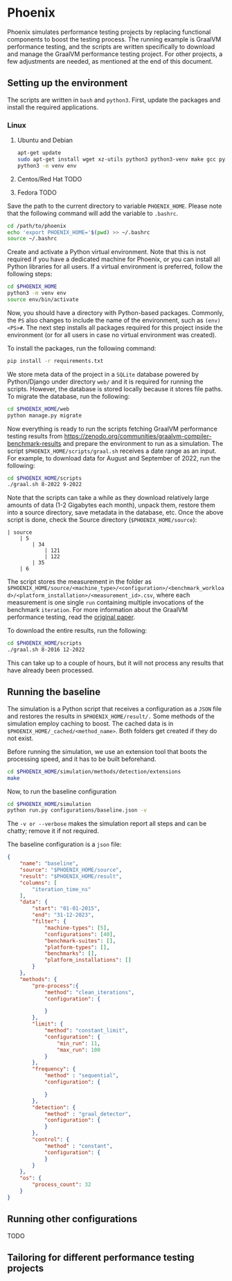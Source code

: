 # Phoenix
Phoenix simulates performance testing projects by replacing functional components to boost the testing process. The running example is GraalVM performance testing, and the scripts are written specifically to download and manage the GraalVM performance testing project. For other projects, a few adjustments are needed, as mentioned at the end of this document. 


## Setting up the environment
The scripts are written in `bash` and `python3`. First, update the packages and install the required applications.
### Linux
1. Ubuntu and Debian
    ```bash
    apt-get update
    sudo apt-get install wget xz-utils python3 python3-venv make gcc python3-dev -y
    python3 -m venv env
    ```

1. Centos/Red Hat
    TODO

1. Fedora
    TODO


Save the path to the current directory to variable `PHOENIX_HOME`. Please note that the following command will add the variable to `.bashrc`.

```bash
cd /path/to/phoenix
echo 'export PHOENIX_HOME='$(pwd) >> ~/.bashrc
source ~/.bashrc
```

Create and activate a Python virtual environment. Note that this is not required if you have a dedicated machine for Phoenix, or you can install all Python libraries for all users. If a virtual environment is preferred, follow the following steps:

```bash
cd $PHOENIX_HOME
python3 -m venv env
source env/bin/activate
```

Now, you should have a directory with Python-based packages. Commonly, the `PS` also changes to include the name of the environment, such as `(env) <PS>#`. The next step installs all packages required for this project inside the environment (or for all users in case no virtual environment was created).

To install the packages, run the following command:

```bash
pip install -r requirements.txt
```

We store meta data of the project in a `SQLite` database powered by Python/Django under directory `web/` and it is required for running the scripts. However, the database is stored locally because it stores file paths. To migrate the database, run the following:

```bash
cd $PHOENIX_HOME/web
python manage.py migrate
```


Now everything is ready to run the scripts fetching GraalVM performance testing results from https://zenodo.org/communities/graalvm-compiler-benchmark-results and prepare the environment to run as a simulation. The script `$PHOENIX_HOME/scripts/graal.sh` receives a date range as an input. For example, to download data for August and September of 2022, run the following:

```bash
cd $PHOENIX_HOME/scripts
./graal.sh 8-2022 9-2022
```

Note that the scripts can take a while as they download relatively large amounts of data (1-2 Gigabytes each month), unpack them, restore them into a source directory, save metadata in the database, etc. Once the above script is done, check the Source directory (`$PHOENIX_HOME/source`):

```
| source
    | 5 
        | 34
            | 121
            | 122
        | 35
    | 6 
```

The script stores the measurement in the folder as `$PHOENIX_HOME/source/<machine_type>/<configuration>/<benchmark_workload>/<platform_installation>/<measurement_id>.csv`, where each measurement is one single `run` containing multiple invocations of the benchmark `iteration`. For more information about the GraalVM performance testing, read the [original paper](https://dl.acm.org/doi/10.1145/3578245.3585025).

To download the entire results, run the following:

```bash
cd $PHOENIX_HOME/scripts
./graal.sh 8-2016 12-2022
```

This can take up to a couple of hours, but it will not process any results that have already been processed.

## Running the baseline
The simulation is a Python script that receives a configuration as a `JSON` file and restores the results in `$PHOENIX_HOME/result/.` Some methods of the simulation employ caching to boost. The cached data is in `$PHOENIX_HOME/_cached/<method_name>`. Both folders get created if they do not exist.

Before running the simulation, we use an extension tool that boots the processing speed, and it has to be built beforehand.
```bash
cd $PHOENIX_HOME/simulation/methods/detection/extensions
make
```

Now, to run the baseline configuration
```bash
cd $PHOENIX_HOME/simulation
python run.py configurations/baseline.json -v
```

The `-v or --verbose` makes the simulation report all steps and can be chatty; remove it if not required. 

The baseline configuration is a `json` file:
```json
{
    "name": "baseline",
    "source": "$PHOENIX_HOME/source",
    "result": "$PHOENIX_HOME/result",
    "columns": [
        "iteration_time_ns"
    ],
    "data": {
        "start": "01-01-2015",
        "end": "31-12-2023",
        "filter": {
            "machine-types": [5],
            "configurations": [40],
            "benchmark-suites": [],
            "platform-types": [],
            "benchmarks": [],
            "platform_installations": []
        }
    },
    "methods": {
        "pre-process":{
            "method": "clean_iterations",
            "configuration": {

            }
        },
        "limit": {
            "method": "constant_limit",
            "configuration": {
                "min_run": 11,
                "max_run": 100
            }
        },
        "frequency": {
            "method" : "sequential",
            "configuration": {

            }
        },
        "detection": {
            "method" : "graal_detector",
            "configuration": {
            }
        },
        "control": {
            "method" : "constant",
            "configuration": {
            }
        }
    },
    "os": {
        "process_count": 32
    }
}
```





## Running other configurations
TODO

## Tailoring for different performance testing projects
